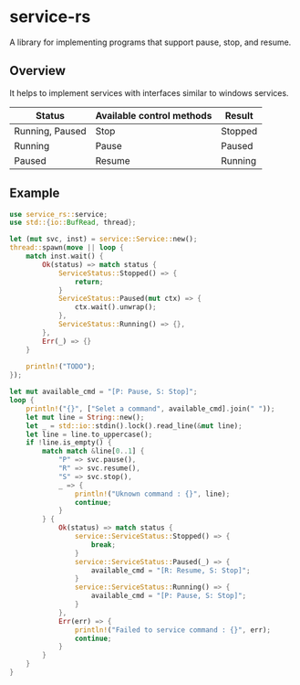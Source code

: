 # service-rs

A library for implementing programs that support pause, stop, and resume.

## Overview

It helps to implement services with interfaces similar to windows services.

| Status          | Available control methods | Result  |
| --------------- | ------------------------- | ------- |
| Running, Paused | Stop                      | Stopped |
| Running         | Pause                     | Paused  |
| Paused          | Resume                    | Running |

## Example

```rust
use service_rs::service;
use std::{io::BufRead, thread};

let (mut svc, inst) = service::Service::new();
thread::spawn(move || loop {
    match inst.wait() {
        Ok(status) => match status {
            ServiceStatus::Stopped() => {
                return;
            }
            ServiceStatus::Paused(mut ctx) => {
                ctx.wait().unwrap();
            },
            ServiceStatus::Running() => {},
        },
        Err(_) => {}
    }
    
    println!("TODO");
});

let mut available_cmd = "[P: Pause, S: Stop]";
loop {
    println!("{}", ["Selet a command", available_cmd].join(" "));
    let mut line = String::new();
    let _ = std::io::stdin().lock().read_line(&mut line);
    let line = line.to_uppercase();
    if !line.is_empty() {
        match match &line[0..1] {
            "P" => svc.pause(),
            "R" => svc.resume(),
            "S" => svc.stop(),
            _ => {
                println!("Uknown command : {}", line);
                continue;
            }
        } {
            Ok(status) => match status {
                service::ServiceStatus::Stopped() => {
                    break;
                }
                service::ServiceStatus::Paused(_) => {
                    available_cmd = "[R: Resume, S: Stop]";
                }
                service::ServiceStatus::Running() => {
                    available_cmd = "[P: Pause, S: Stop]";
                }
            },
            Err(err) => {
                println!("Failed to service command : {}", err);
                continue;
            }
        }
    }
}
```
